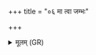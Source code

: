 +++
title = "०६ मा त्वा जम्भः"

+++
<details><summary>मूलम् (GR)</summary>

मा त्वा जम्भः संहनुर् मा तमो विदन् +++(Bhatt. vidaṃ)+++  
मा जिह्वा बर्हिः प्रमयुः कथा स्याः । +++(Bhatt. varhiḥ)+++  
उत् त्वादित्या वसवो भरन्तु-  
-उद् इन्द्राग्नी स्वस्तये ॥
</details>